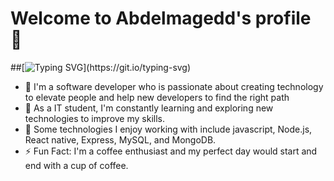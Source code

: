  # Welcome to Abdelmagedd's profile 👋

##[![Typing SVG](https://readme-typing-svg.demolab.com/?lines=BackEnd+Developer;)](https://git.io/typing-svg)

- 🔭 I'm a software developer who is passionate about creating technology to elevate people and help new developers to find the right path
- 🌱 As a IT student, I'm constantly learning and exploring new technologies to improve my skills.
- 💬 Some technologies I enjoy working with include javascript, Node.js, React native, Express, MySQL, and MongoDB.
- ⚡ Fun Fact: I'm a coffee enthusiast and my perfect day would start and end with a cup of coffee.

